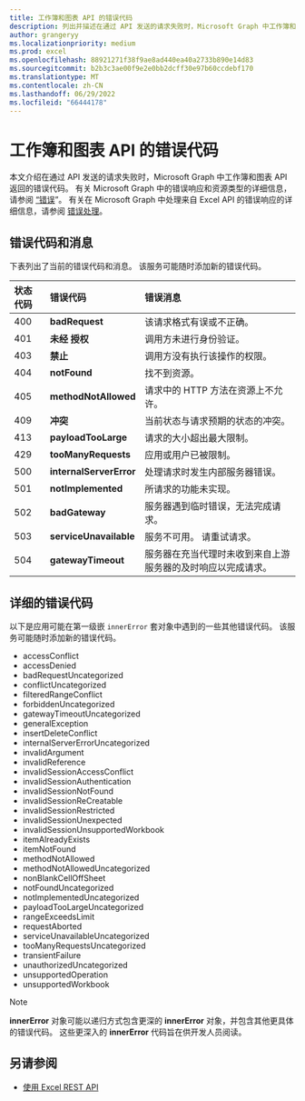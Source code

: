 ```yaml
---
title: 工作簿和图表 API 的错误代码
description: 列出并描述在通过 API 发送的请求失败时，Microsoft Graph 中工作簿和图表 API 返回的错误代码。
author: grangeryy
ms.localizationpriority: medium
ms.prod: excel
ms.openlocfilehash: 88921271f38f9ae8ad440ea40a2733b890e14d83
ms.sourcegitcommit: b2b3c3ae00f9e2e0bb2dcff30e97b60ccdebf170
ms.translationtype: MT
ms.contentlocale: zh-CN
ms.lasthandoff: 06/29/2022
ms.locfileid: "66444178"
---
```

# <a name="error-codes-for-workbooks-and-charts-apis"></a>工作簿和图表 API 的错误代码

本文介绍在通过 API 发送的请求失败时，Microsoft Graph 中工作簿和图表 API 返回的错误代码。 有关 Microsoft Graph 中的错误响应和资源类型的详细信息，请参阅 [“错误](/concepts/errors.md)”。 有关在 Microsoft Graph 中处理来自 Excel API 的错误响应的详细信息，请参阅 [错误处理](workbook-error-handling.md)。

## <a name="error-codes-and-messages"></a>错误代码和消息

下表列出了当前的错误代码和消息。 该服务可能随时添加新的错误代码。

| 状态代码 | 错误代码                | 错误消息
|:------------|:--------------------------|:--------------
|400          | **badRequest**            | 该请求格式有误或不正确。
|401          | **未经 授权**          | 调用方未进行身份验证。
|403          | **禁止**             | 调用方没有执行该操作的权限。
|404          | **notFound**              | 找不到资源。
|405          | **methodNotAllowed**      | 请求中的 HTTP 方法在资源上不允许。
|409          | **冲突**              | 当前状态与请求预期的状态的冲突。
|413          | **payloadTooLarge**       | 请求的大小超出最大限制。
|429          | **tooManyRequests**       | 应用或用户已被限制。
|500          | **internalServerError**   | 处理请求时发生内部服务器错误。
|501          | **notImplemented**        | 所请求的功能未实现。
|502          | **badGateway**            | 服务器遇到临时错误，无法完成请求。
|503          | **serviceUnavailable**    | 服务不可用。 请重试请求。
|504          | **gatewayTimeout**        | 服务器在充当代理时未收到来自上游服务器的及时响应以完成请求。

## <a name="detailed-error-codes"></a>详细的错误代码

以下是应用可能在第一级嵌 `innerError` 套对象中遇到的一些其他错误代码。 该服务可能随时添加新的错误代码。

- accessConflict
- accessDenied
- badRequestUncategorized
- conflictUncategorized
- filteredRangeConflict
- forbiddenUncategorized
- gatewayTimeoutUncategorized
- generalException
- insertDeleteConflict
- internalServerErrorUncategorized
- invalidArgument
- invalidReference
- invalidSessionAccessConflict
- invalidSessionAuthentication
- invalidSessionNotFound
- invalidSessionReCreatable
- invalidSessionRestricted
- invalidSessionUnexpected
- invalidSessionUnsupportedWorkbook
- itemAlreadyExists
- itemNotFound
- methodNotAllowed
- methodNotAllowedUncategorized
- nonBlankCellOffSheet
- notFoundUncategorized
- notImplementedUncategorized
- payloadTooLargeUncategorized
- rangeExceedsLimit
- requestAborted
- serviceUnavailableUncategorized
- tooManyRequestsUncategorized
- transientFailure
- unauthorizedUncategorized
- unsupportedOperation
- unsupportedWorkbook

> [!NOTE]
> **innerError** 对象可能以递归方式包含更深的 **innerError** 对象，并包含其他更具体的错误代码。 这些更深入的 **innerError** 代码旨在供开发人员阅读。

<!-- {
  "type": "#page.annotation",
  "description": "Workbook error code and message",
  "keywords": "error response, error codes, innerError, message, code",
  "section": "documentation",
  "tocPath": ""
} -->

## <a name="see-also"></a>另请参阅

- [使用 Excel REST API](/graph/api/resources/excel)